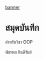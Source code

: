 [banner](https://www.google.com/url?sa=i&url=https%3A%2F%2Fwww.techhub.in.th%2Fmeme-what-is-it%2F&psig=AOvVaw0tkSigAQV8dVp3qBRjovWH&ust=1707894799936000&source=images&cd=vfe&opi=89978449&ved=0CBIQjRxqFwoTCKC0_4Hip4QDFQAAAAAdAAAAABAE)

# สมุดบันทึก

สำหรับวิชา OOP

พัชรพล ยินดีรัมย์
